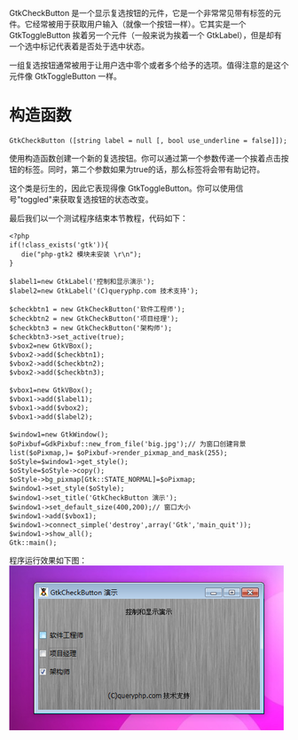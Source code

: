 GtkCheckButton 是一个显示复选按钮的元件，它是一个非常常见带有标签的元件。它经常被用于获取用户输入（就像一个按钮一样）。它其实是一个GtkToggleButton 挨着另一个元件（一般来说为挨着一个 GtkLabel），但是却有一个选中标记代表着是否处于选中状态。

一组复选按钮通常被用于让用户选中零个或者多个给予的选项。值得注意的是这个元件像 GtkToggleButton 一样。

# 构造函数
~~~
GtkCheckButton ([string label = null [, bool use_underline = false]]);  
~~~

使用构造函数创建一个新的复选按钮。你可以通过第一个参数传递一个挨着点击按钮的标签。同时，第二个参数如果为true的话，那么标签将会带有助记符。

这个类是衍生的，因此它表现得像 GtkToggleButton。你可以使用信号"toggled"来获取复选按钮的状态改变。

最后我们以一个测试程序结束本节教程，代码如下：
~~~
<?php       
if(!class_exists('gtk')){       
   die("php-gtk2 模块未安装 \r\n");
}   
  
$label1=new GtkLabel('控制和显示演示');   
$label2=new GtkLabel('(C)queryphp.com 技术支持');   
  
$checkbtn1 = new GtkCheckButton('软件工程师');   
$checkbtn2 = new GtkCheckButton('项目经理');   
$checkbtn3 = new GtkCheckButton('架构师');   
$checkbtn3->set_active(true);   
$vbox2=new GtkVBox();   
$vbox2->add($checkbtn1);   
$vbox2->add($checkbtn2);   
$vbox2->add($checkbtn3);   
  
$vbox1=new GtkVBox();   
$vbox1->add($label1);   
$vbox1->add($vbox2);   
$vbox1->add($label2);   
  
$window1=new GtkWindow();   
$oPixbuf=GdkPixbuf::new_from_file('big.jpg');// 为窗口创建背景   
list($oPixmap,)= $oPixbuf->render_pixmap_and_mask(255);   
$oStyle=$window1->get_style();   
$oStyle=$oStyle->copy();   
$oStyle->bg_pixmap[Gtk::STATE_NORMAL]=$oPixmap;   
$window1->set_style($oStyle);   
$window1->set_title('GtkCheckButton 演示');   
$window1->set_default_size(400,200);// 窗口大小   
$window1->add($vbox1);   
$window1->connect_simple('destroy',array('Gtk','main_quit'));   
$window1->show_all();   
Gtk::main(); 
~~~ 

程序运行效果如下图：
![](image/screenshot_1482469425904.png)